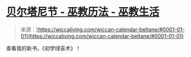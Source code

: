 <!--yml

category: 未分类

date: 2024-06-12 18:26:32

-->

# [贝尔塔尼节 - 巫教历法 - 巫教生活](https://wiccaliving.com/wiccan-calendar-beltane/#0001-01-01)

> 来源：[https://wiccaliving.com/wiccan-calendar-beltane/#0001-01-01](https://wiccaliving.com/wiccan-calendar-beltane/#0001-01-01)

查看我的新书，《初学绿巫术》！
